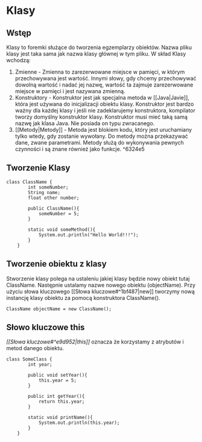 # Klasy
## Wstęp
Klasy to foremki służące do tworzenia egzemplarzy obiektów. Nazwa pliku klasy jest taka sama jak nazwa klasy głównej w tym pliku. W skład Klasy wchodzą:
1. Zmienne - Zmienna to zarezerwowane miejsce w pamięci, w którym przechowywana jest wartość. Innymi słowy, gdy chcemy przechowywać dowolną wartość i nadać jej nazwę, wartość ta zajmuje zarezerwowane miejsce w pamięci i jest nazywana zmienną.
2. Konstruktory - Konstruktor jest jak specjalna metoda w [[Java|Javie]], która jest używana do inicjalizacji obiektu klasy. Konstruktor jest bardzo ważny dla każdej klasy i jeśli nie zadeklarujemy konstruktora, kompilator tworzy domyślny konstruktor klasy. Konstruktor musi mieć taką samą nazwę jak klasa Java. Nie posiada on typu zwracanego.
3. [[Metody|Metody]] - Metoda jest blokiem kodu, który jest uruchamiany tylko wtedy, gdy zostanie wywołany. Do metody można przekazywać dane, zwane parametrami. Metody służą do wykonywania pewnych czynności i są znane również jako funkcje. ^6324e5

## Tworzenie Klasy
```
class ClassName {
		int someNumber;
		String name;
		float other number;
		
		public ClassName(){
			someNumber = 5;
		}
		
		static void someMethod(){
			System.out.println("Hello World!!!");
		}
	}
```
## Tworzenie obiektu z klasy
Stworzenie klasy polega na ustaleniu jakiej klasy będzie nowy obiekt tutaj ClassName. Następnie ustalamy nazwe nowego obiektu (objectName). Przy użyciu słowa kluczowego [[Słowa kluczowe#^1bf487|new]] tworzymy nową instancję klasy obiektu za pomocą konstruktora ClassName().
```
ClassName objectName = new ClassName();
```
## Słowo kluczowe this
*[[Słowa kluczowe#^e9d952|this]]* oznacza że korzystamy z atrybutów i metod danego obiektu.
```
class SomeClass {
		int year;
		
		public void setYear(){
			this.year = 5;
		}
		
		public int getYear(){
			return this.year;
		}
		
		static void printName(){
			System.out.println(this.year);
		}
	}
```

